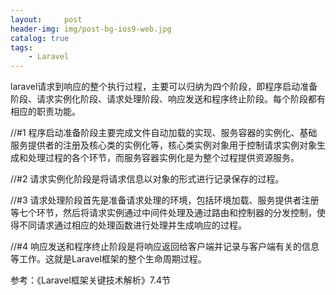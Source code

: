 ```yaml
---
layout:     post
header-img: img/post-bg-ios9-web.jpg
catalog: true
tags:
    - Laravel
---
```

laravel请求到响应的整个执行过程，主要可以归纳为四个阶段，即程序启动准备阶段、请求实例化阶段、请求处理阶段、响应发送和程序终止阶段。每个阶段都有相应的职责功能。

//#1
程序启动准备阶段主要完成文件自动加载的实现、服务容器的实例化、基础服务提供者的注册及核心类的实例化等，核心类实例对象用于控制请求实例对象生成和处理过程的各个环节，而服务容器实例化是为整个过程提供资源服务。

//#2
请求实例化阶段是将请求信息以对象的形式进行记录保存的过程。

//#3
请求处理阶段首先是准备请求处理的环境，包括环境加载、服务提供者注册等七个环节，然后将请求实例通过中间件处理及通过路由和控制器的分发控制，使得不同请求通过相应的处理函数进行处理并生成响应的过程。

//#4
响应发送和程序终止阶段是将响应返回给客户端并记录与客户端有关的信息等工作。这就是Laravel框架的整个生命周期过程。

参考：《Laravel框架关键技术解析》7.4节
